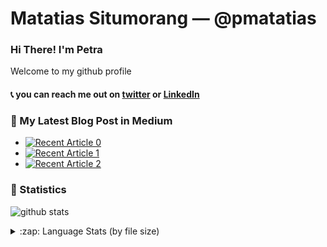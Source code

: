 # Matatias Situmorang &mdash; @pmatatias

### Hi There! I'm Petra
Welcome to my github profile

#### 📞 you can reach me out on [twitter][3] or [LinkedIn][4]

### 📝 My Latest Blog Post in Medium
- <a target="_blank" href="https://github-readme-medium-recent-article.vercel.app/medium/@pmatatias/0"><img src="https://github-readme-medium-recent-article.vercel.app/medium/@pmatatias/0" alt="Recent Article 0"></a>
- <a target="_blank" href="https://github-readme-medium-recent-article.vercel.app/medium/@pmatatias/1"><img src="https://github-readme-medium-recent-article.vercel.app/medium/@pmatatias/1" alt="Recent Article 1"></a>
- <a target="_blank" href="https://github-readme-medium-recent-article.vercel.app/medium/@pmatatias/2"><img src="https://github-readme-medium-recent-article.vercel.app/medium/@pmatatias/2" alt="Recent Article 2"></a> <br>

<!--  _(Generated by [Medium's Recent Article](https://github.com/bxcodec/github-readme-medium-recent-article))_ -->


### 🌱 Statistics

![github stats](https://github-readme-stats.vercel.app/api?username=pmatatias&show_icons=true&count_private=true)

<details>
  <summary>:zap: Language Stats (by file size) </summary>
  </br>
  <img align="left" alt="pmatatias's Language Stats" src="https://github-readme-stats.vercel.app/api/top-langs/?username=pmatatias&langs_count=6&layout=compact" />
</details>


 [3]: https://twitter.com/p_matatias
 [4]: https://www.linkedin.com/in/pmatatias/

<!--
**pmatatias/pmatatias** is a ✨ _special_ ✨ repository because its `README.md` (this file) appears on your GitHub profile.

Here are some ideas to get you started:

- 🔭 I’m currently working on ...
- 🌱 I’m currently learning ...
- 👯 I’m looking to collaborate on ...
- 🤔 I’m looking for help with ...
- 💬 Ask me about ...
- 📫 How to reach me: ...
- 😄 Pronouns: ...
- ⚡ Fun fact: ...
-->
